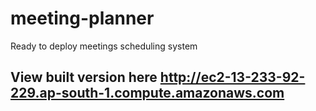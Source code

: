 # meeting-planner
Ready to deploy meetings scheduling system

## View built version here http://ec2-13-233-92-229.ap-south-1.compute.amazonaws.com
